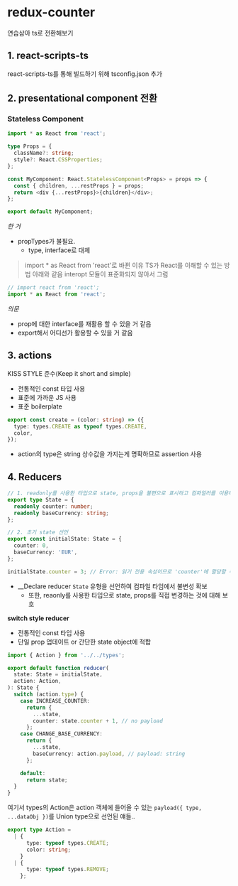 # redux-counter

연습삼아 ts로 전환해보기

## 1. react-scripts-ts

react-scripts-ts를 통해 빌드하기 위해 tsconfig.json 추가

## 2. presentational component 전환

### Stateless Component

```ts
import * as React from 'react';

type Props = {
  className?: string;
  style?: React.CSSProperties;
};

const MyComponent: React.StatelessComponent<Props> = props => {
  const { children, ...restProps } = props;
  return <div {...restProps}>{children}</div>;
};

export default MyComponent;
```

_한 거_

- propTypes가 불필요.
  - type, interface로 대체

> import \* as React from 'react'로 바뀐 이유
> TS가 React를 이해할 수 있는 방법 아래와 같음
> interopt 모듈이 표준화되지 않아서 그럼

```ts
// import react from 'react';
import * as React from 'react';
```

_의문_

- prop에 대한 interface를 재활용 할 수 있을 거 같음
- export해서 어디선가 활용할 수 있을 거 같음

## 3. actions

KISS STYLE 준수(Keep it short and simple)

- 전통적인 const 타입 사용
- 표준에 가까운 JS 사용
- 표준 boilerplate

```ts
export const create = (color: string) => ({
  type: types.CREATE as typeof types.CREATE,
  color,
});
```

- action의 type은 string 상수값을 가지는게 명확하므로 assertion 사용

## 4. Reducers

```ts
// 1. readonly를 사용한 타입으로 state, props을 불편으로 표시하고 컴파일러를 이용해 모든 변형에 대해 보호합니다.
export type State = {
  readonly counter: number;
  readonly baseCurrency: string;
};

// 2. 초기 state 선언
export const initialState: State = {
  counter: 0,
  baseCurrency: 'EUR',
};

initialState.counter = 3; // Error: 읽기 전용 속성이므로 'counter'에 할당할 수 없습니다.
```

- \_\_Declare reducer `State` 유형을 선언하여 컴파일 타임에서 불변성 확보
  - 또한, reaonly를 사용한 타입으로 state, props를 직접 변경하는 것에 대해 보호

**switch style reducer**

- 전통적인 const 타입 사용
- 단일 prop 업데이트 or 간단한 state object에 적합

```ts
import { Action } from '../../types';

export default function reducer(
  state: State = initialState,
  action: Action,
): State {
  switch (action.type) {
    case INCREASE_COUNTER:
      return {
        ...state,
        counter: state.counter + 1, // no payload
      };
    case CHANGE_BASE_CURRENCY:
      return {
        ...state,
        baseCurrency: action.payload, // payload: string
      };

    default:
      return state;
  }
}
```

여기서 types의 Action은 action 객체에 들어올 수 있는 `payload({ type, ...dataObj })`를 Union type으로 선언된 얘들..

```ts
export type Action =
  | {
      type: typeof types.CREATE;
      color: string;
    }
  | {
      type: typeof types.REMOVE;
    };
```

